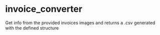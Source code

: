 # invoice_converter
Get info from the provided invoices images and returns a .csv generated with the defined structure
